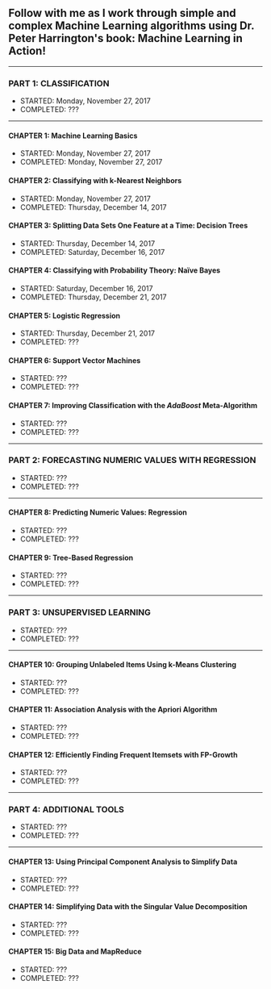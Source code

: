 ## Follow with me as I work through simple and complex Machine Learning algorithms using Dr. Peter Harrington's book: Machine Learning in Action! 

***
### PART 1: CLASSIFICATION
- STARTED: Monday, November 27, 2017
- COMPLETED: ???
***

#### CHAPTER 1: Machine Learning Basics
- STARTED: Monday, November 27, 2017
- COMPLETED: Monday, November 27, 2017

#### CHAPTER 2: Classifying with k-Nearest Neighbors
- STARTED: Monday, November 27, 2017
- COMPLETED: Thursday, December 14, 2017

#### CHAPTER 3: Splitting Data Sets One Feature at a Time: Decision Trees
- STARTED: Thursday, December 14, 2017
- COMPLETED: Saturday, December 16, 2017

#### CHAPTER 4: Classifying with Probability Theory: Naïve Bayes
- STARTED: Saturday, December 16, 2017
- COMPLETED: Thursday, December 21, 2017

#### CHAPTER 5: Logistic Regression
- STARTED: Thursday, December 21, 2017
- COMPLETED: ???

#### CHAPTER 6: Support Vector Machines
- STARTED: ???
- COMPLETED: ???

#### CHAPTER 7: Improving Classification with the <i>AdaBoost</i> Meta-Algorithm
- STARTED: ???
- COMPLETED: ???

***
### PART 2: FORECASTING NUMERIC VALUES WITH REGRESSION
- STARTED: ???
- COMPLETED: ???
***

#### CHAPTER 8: Predicting Numeric Values: Regression
- STARTED: ???
- COMPLETED: ???

#### CHAPTER 9: Tree-Based Regression
- STARTED: ???
- COMPLETED: ???

***
### PART 3: UNSUPERVISED LEARNING
- STARTED: ???
- COMPLETED: ???
***

#### CHAPTER 10: Grouping Unlabeled Items Using k-Means Clustering
- STARTED: ???
- COMPLETED: ???

#### CHAPTER 11: Association Analysis with the Apriori Algorithm
- STARTED: ???
- COMPLETED: ???

#### CHAPTER 12: Efficiently Finding Frequent Itemsets with FP-Growth
- STARTED: ???
- COMPLETED: ???

***
### PART 4: ADDITIONAL TOOLS
- STARTED: ???
- COMPLETED: ???
***

#### CHAPTER 13: Using Principal Component Analysis to Simplify Data
- STARTED: ???
- COMPLETED: ???

#### CHAPTER 14: Simplifying Data with the Singular Value Decomposition
- STARTED: ???
- COMPLETED: ???

#### CHAPTER 15: Big Data and MapReduce
- STARTED: ???
- COMPLETED: ???